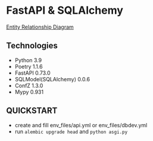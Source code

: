 # FastAPI & SQLAlchemy 
[Entity Relationship Diagram](https://dbdiagram.io/d/61f53b7085022f4ee50e4469)

## Technologies
 - Python 3.9
 - Poetry 1.1.6
 - FastAPI 0.73.0
 - SQLModel(SQLAlchemy) 0.0.6
 - ConfZ 1.3.0
 - Mypy 0.931
 
## QUICKSTART
 - create and fill env_files/api.yml or env_files/dbdev.yml
 - run ``alembic upgrade head`` and ``python asgi.py``